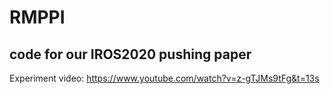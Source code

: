 # RMPPI
## code for our IROS2020 pushing paper
Experiment video: https://www.youtube.com/watch?v=z-gTJMs9tFg&t=13s
